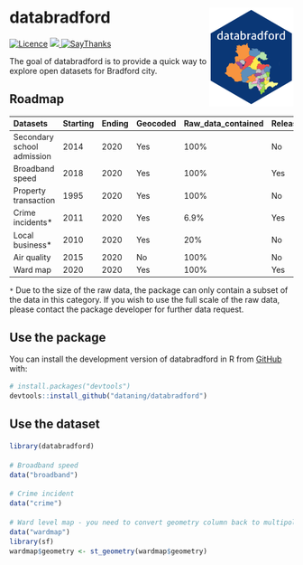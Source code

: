 
<!-- README.md is generated from README.Rmd. Please edit that file -->

# databradford <img src="man/figures/logo.png" align="right" width = 150/>

<!-- badges: start -->
</tr>
</thead>
<tbody>
<tr class="odd">
<td align="left">
<a href="https://opensource.org/licenses/MIT"><img src="https://img.shields.io/badge/License-MIT-yellow.svg" alt="Licence"></a>
</td>
<td align="left">
<a href="https://codecov.io/gh/dataning/databradford">
<img src="https://codecov.io/gh/dataning/databradford/branch/master/graph/badge.svg?token=W1J9I2X338"/>
</a>
</td>
</tr>
<tr class="odd">
<td align="left">
<a href="https://saythanks.io/to/datalulu%40gmail.com"><img src="https://img.shields.io/badge/Say%20Thanks-!-1EAEDB.svg" alt="SayThanks"></a>
</td>
</tr>
</tbody>
</table>

<br>

<!-- badges: end -->

The goal of databradford is to provide a quick way to explore open
datasets for Bradford city.

## Roadmap

| Datasets                   | Starting | Ending | Geocoded | Raw\_data\_contained | Released |
|:---------------------------|:---------|:-------|:---------|:---------------------|:---------|
| Secondary school admission | 2014     | 2020   | Yes      | 100%                 | No       |
| Broadband speed            | 2018     | 2020   | Yes      | 100%                 | Yes      |
| Property transaction       | 1995     | 2020   | Yes      | 100%                 | No       |
| Crime incidents\*          | 2011     | 2020   | Yes      | 6.9%                 | Yes      |
| Local business\*           | 2010     | 2020   | Yes      | 20%                  | No       |
| Air quality                | 2015     | 2020   | No       | 100%                 | No       |
| Ward map                   | 2020     | 2020   | Yes      | 100%                 | Yes      |

`*` Due to the size of the raw data, the package can only contain a
subset of the data in this category. If you wish to use the full scale
of the raw data, please contact the package developer for further data
request.

## Use the package

You can install the development version of databradford in R from
[GitHub](https://github.com/) with:

``` r
# install.packages("devtools")
devtools::install_github("dataning/databradford")
```

## Use the dataset

``` r
library(databradford)

# Broadband speed
data("broadband")

# Crime incident
data("crime")

# Ward level map - you need to convert geometry column back to multipolygon 
data("wardmap")
library(sf)
wardmap$geometry <- st_geometry(wardmap$geometry)
```
